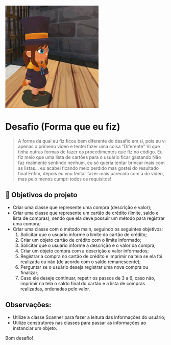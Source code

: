 ![Thumb para usar](https://github.com/RafaelRChar/JavaAlura_DesafioFICOUUMABAGUNCA/blob/main/Thumb%20para%20usar%20(Melhorzinha).gif)
# Desafio (Forma que eu fiz)
> A forma da qual eu fiz ficou bem diferente do desafio em si, pois eu vi apenas o primeiro vídeo e tentei fazer uma coisa "Diferente"
> Vi que tinha outras formas de fazer os procedimentos que fiz no código. Eu fiz meio que uma lista de cartões para o usuário ficar gastando
> Não faz realmente sentindo nenhum, eu só queria tentar brincar mais com as listas... eu acabei ficando meio perdido mas gostei do resultado final
> Enfim, depois eu vou tentar fazer mais parecido com a do vídeo, mas pelo menos cumpri todos os requisitos!

## 🔨 Objetivos do projeto

- Criar uma classe que represente uma compra (descrição e valor);
- Criar uma classe que represente um cartão de crédito (limite, saldo e lista de compras), sendo que ela deve possuir um método para registrar uma compra;
- Criar uma classe com o método main, seguindo os seguintes objetivos:
  1. Solicitar que o usuário informe o limite do cartão de crédito;
  2. Criar um objeto cartão de crédito com o limite informado;
  3. Solicitar que o usuário informe a descrição e o valor da compra;
  4. Criar um objeto compra com a descrição e valor informados;
  5. Registrar a compra no cartão de crédito e imprimir na tela se ela foi realizada ou não (de acordo com o saldo remanescente);
  6. Perguntar se o usuário deseja registrar uma nova compra ou finalizar;
  7. Caso ele deseje continuar, repetir os passos de 3 a 6, caso não, imprimir na tela o saldo final do cartão e a lista de compras realizadas, ordenadas pelo valor.

## Observações:
- Utilize a classe Scanner para fazer a leitura das informações do usuário;
- Utilize construtores nas classes para passar as informações ao instanciar um objeto.

Bom desafio!
